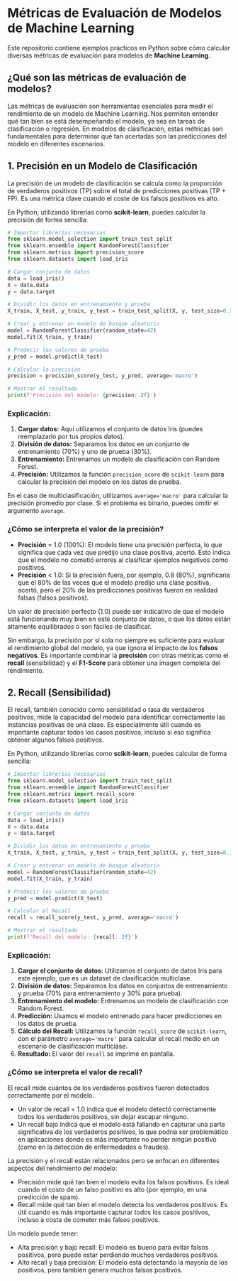 # Métricas de Evaluación de Modelos de Machine Learning

Este repositorio contiene ejemplos prácticos en Python sobre cómo calcular diversas métricas de evaluación para modelos de **Machine Learning**.

## ¿Qué son las métricas de evaluación de modelos?

Las métricas de evaluación son herramientas esenciales para medir el rendimiento de un modelo de Machine Learning. Nos permiten entender qué tan bien se está desempeñando el modelo, ya sea en tareas de clasificación o regresión. En modelos de clasificación, estas métricas son fundamentales para determinar qué tan acertadas son las predicciones del modelo en diferentes escenarios.

## 1. Precisión en un Modelo de Clasificación

La precisión de un modelo de clasificación se calcula como la proporción de verdaderos positivos (TP) sobre el total de predicciones positivas (TP + FP). Es una métrica clave cuando el coste de los falsos positivos es alto.

En Python, utilizando librerías como **scikit-learn**, puedes calcular la precisión de forma sencilla:

```python
# Importar librerías necesarias
from sklearn.model_selection import train_test_split
from sklearn.ensemble import RandomForestClassifier
from sklearn.metrics import precision_score
from sklearn.datasets import load_iris

# Cargar conjunto de datos
data = load_iris()
X = data.data
y = data.target

# Dividir los datos en entrenamiento y prueba
X_train, X_test, y_train, y_test = train_test_split(X, y, test_size=0.3, random_state=42)

# Crear y entrenar un modelo de bosque aleatorio
model = RandomForestClassifier(random_state=42)
model.fit(X_train, y_train)

# Predecir los valores de prueba
y_pred = model.predict(X_test)

# Calcular la precisión
precision = precision_score(y_test, y_pred, average='macro')

# Mostrar el resultado
print(f'Precisión del modelo: {precision:.2f}')
```

### Explicación:

1. **Cargar datos:** Aquí utilizamos el conjunto de datos Iris (puedes reemplazarlo por tus propios datos).
2. **División de datos:** Separamos los datos en un conjunto de entrenamiento (70%) y uno de prueba (30%).
3. **Entrenamiento:** Entrenamos un modelo de clasificación con Random Forest.
4. **Precisión:** Utilizamos la función `precision_score` de `scikit-learn` para calcular la precisión del modelo en los datos de prueba.

En el caso de multiclasificación, utilizamos `average='macro'` para calcular la precisión promedio por clase. Si el problema es binario, puedes omitir el argumento `average`.

### ¿Cómo se interpreta el valor de la precisión?

- **Precisión** = 1.0 (100%): El modelo tiene una precisión perfecta, lo que significa que cada vez que predijo una clase positiva, acertó. Esto indica que el modelo no cometió errores al clasificar ejemplos negativos como positivos.
- **Precisión** < 1.0: Si la precisión fuera, por ejemplo, 0.8 (80%), significaría que el 80% de las veces que el modelo predijo una clase positiva, acertó, pero el 20% de las predicciones positivas fueron en realidad falsas (falsos positivos).

Un valor de precisión perfecto (1.0) puede ser indicativo de que el modelo está funcionando muy bien en este conjunto de datos, o que los datos están altamente equilibrados o son fáciles de clasificar.

Sin embargo, la precisión por sí sola no siempre es suficiente para evaluar el rendimiento global del modelo, ya que ignora el impacto de los **falsos negativos**. Es importante combinar la **precisión** con otras métricas como el **recall** (sensibilidad) y el **F1-Score** para obtener una imagen completa del rendimiento.

## 2. Recall (Sensibilidad)

El recall, también conocido como sensibilidad o tasa de verdaderos positivos, mide la capacidad del modelo para identificar correctamente las instancias positivas de una clase. Es especialmente útil cuando es importante capturar todos los casos positivos, incluso si eso significa obtener algunos falsos positivos.

En Python, utilizando librerías como **scikit-learn**, puedes calcular de forma sencilla:

```python
# Importar librerías necesarias
from sklearn.model_selection import train_test_split
from sklearn.ensemble import RandomForestClassifier
from sklearn.metrics import recall_score
from sklearn.datasets import load_iris

# Cargar conjunto de datos
data = load_iris()
X = data.data
y = data.target

# Dividir los datos en entrenamiento y prueba
X_train, X_test, y_train, y_test = train_test_split(X, y, test_size=0.3, random_state=42)

# Crear y entrenar un modelo de bosque aleatorio
model = RandomForestClassifier(random_state=42)
model.fit(X_train, y_train)

# Predecir los valores de prueba
y_pred = model.predict(X_test)

# Calcular el Recall
recall = recall_score(y_test, y_pred, average='macro')

# Mostrar el resultado
print(f'Recall del modelo: {recall:.2f}')
```
### Explicación:

1. **Cargar el conjunto de datos:** Utilizamos el conjunto de datos Iris para este ejemplo, que es un dataset de clasificación multiclase.
2. **División de datos:** Separamos los datos en conjuntos de entrenamiento y prueba (70% para entrenamiento y 30% para prueba).
3. **Entrenamiento del modelo:** Entrenamos un modelo de clasificación con Random Forest.
4. **Predicción:** Usamos el modelo entrenado para hacer predicciones en los datos de prueba.
5. **Cálculo del Recall:** Utilizamos la función `recall_score` de `scikit-learn`, con el parámetro `average='macro'` para calcular el recall medio en un escenario de clasificación multiclase.
6. **Resultado:** El valor del `recall` se imprime en pantalla.

### ¿Cómo se interpreta el valor de recall?

El recall mide cuántos de los verdaderos positivos fueron detectados correctamente por el modelo.

- Un valor de recall = 1.0 indica que el modelo detectó correctamente todos los verdaderos positivos, sin dejar escapar ninguno.
- Un recall bajo indica que el modelo está fallando en capturar una parte significativa de los verdaderos positivos, lo que podría ser problemático en aplicaciones donde es más importante no perder ningún positivo (como en la detección de enfermedades o fraudes).

La precisión y el recall están relacionados pero se enfocan en diferentes aspectos del rendimiento del modelo:

- Precisión mide qué tan bien el modelo evita los falsos positivos. Es ideal cuando el costo de un falso positivo es alto (por ejemplo, en una predicción de spam).
- Recall mide qué tan bien el modelo detecta los verdaderos positivos. Es útil cuando es más importante capturar todos los casos positivos, incluso a costa de cometer más falsos positivos.

Un modelo puede tener:

- Alta precisión y bajo recall: El modelo es bueno para evitar falsos positivos, pero puede estar perdiendo muchos verdaderos positivos.
- Alto recall y baja precisión: El modelo está detectando la mayoría de los positivos, pero también genera muchos falsos positivos.

